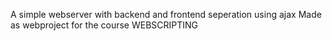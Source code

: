 A simple webserver with backend and frontend seperation using ajax
Made as webproject for the course WEBSCRIPTING 